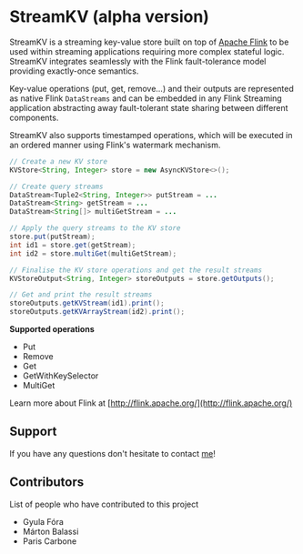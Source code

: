# StreamKV (alpha version)

StreamKV is a streaming key-value store built on top of [Apache Flink](http://flink.apache.org/) to be used within streaming applications requiring more complex stateful logic. StreamKV integrates seamlessly with the Flink fault-tolerance model providing exactly-once semantics.

Key-value operations (put, get, remove...) and their outputs are represented as native Flink `DataStreams` and can be embedded in any Flink Streaming application abstracting away fault-tolerant state sharing between different components. 

StreamKV also supports timestamped operations, which will be executed in an ordered manner using Flink's watermark mechanism.

```java
// Create a new KV store
KVStore<String, Integer> store = new AsyncKVStore<>();

// Create query streams
DataStream<Tuple2<String, Integer>> putStream = ...
DataStream<String> getStream = ...
DataStream<String[]> multiGetStream = ...

// Apply the query streams to the KV store
store.put(putStream);
int id1 = store.get(getStream);
int id2 = store.multiGet(multiGetStream);

// Finalise the KV store operations and get the result streams
KVStoreOutput<String, Integer> storeOutputs = store.getOutputs();

// Get and print the result streams
storeOutputs.getKVStream(id1).print();
storeOutputs.getKVArrayStream(id2).print();
```

**Supported operations**
* Put
* Remove
* Get
* GetWithKeySelector
* MultiGet

Learn more about Flink at [http://flink.apache.org/](http://flink.apache.org/)

## Support

If you have any questions don't hesitate to contact [me](mailto:gyfora@apache.org)!

## Contributors

List of people who have contributed to this project
* Gyula Fóra
* Márton Balassi
* Paris Carbone

